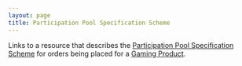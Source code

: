 ```yaml
---
layout: page
title: Participation Pool Specification Scheme
---
```


Links to a resource that describes the [Participation Pool Specification Scheme](../concepts/participation-pool-specification-scheme) for orders being placed for a [Gaming Product](../concepts/gaming-product).
